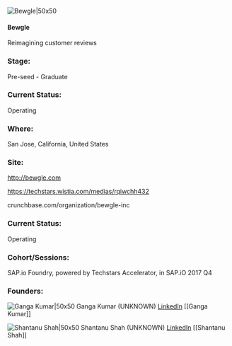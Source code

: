 

![Bewgle|50x50](https://apimg.techstars.com/connect/images/image_files/5a1d3afb9c66a909e7000027/original/Bewgle.png)

#### Bewgle
Reimagining customer reviews

### Stage: 
Pre-seed - Graduate 

### Current Status: 
Operating

### Where:
San Jose, California, United States

### Site:
http://bewgle.com

https://techstars.wistia.com/medias/rqiwchh432

crunchbase.com/organization/bewgle-inc

### Current Status: 
Operating

### Cohort/Sessions: 
SAP.io Foundry, powered by Techstars Accelerator, in SAP.iO 2017 Q4

### Founders: 

![Ganga Kumar|50x50](https://apimg.techstars.com/connect/images/image_files/5b912293c1a4b84da5000006/original/ganga-profilepic-new.png) Ganga Kumar (UNKNOWN) [LinkedIn](https://linkedin.com/in/gangakumar) [[Ganga Kumar]]

![Shantanu Shah|50x50](https://apimg.techstars.com/connect/images/image_files/59c76d30c9aec77076000000/original/170912_SAP_Event_HEADS_LoRes-38.jpg) Shantanu Shah (UNKNOWN) [LinkedIn](https://linkedin.com/in/shanshah) [[Shantanu Shah]]


